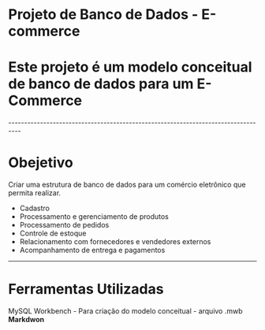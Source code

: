 # Projeto de Banco de Dados - E-commerce

<h1> Este projeto é um modelo conceitual de banco de dados para um E-Commerce</h1>
----------------------------------------------------------------------------------

# Obejetivo 
Criar uma estrutura de banco de dados para um comércio eletrônico que permita realizar.
- Cadastro
- Processamento e gerenciamento de produtos
- Processamento de pedidos
- Controle de estoque
- Relacionamento com fornecedores e vendedores externos
- Acompanhamento de entrega e pagamentos
- --------------------------------------------------------------------------------

# Ferramentas Utilizadas
MySQL Workbench - Para criação do modelo conceitual - arquivo .mwb
<br>
**Markdwon**
